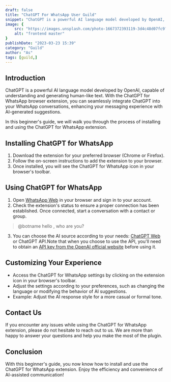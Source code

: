 ```yaml
---
draft: false
title: "ChatGPT For WhatsApp User Guild"
snippet: "ChatGPT is a powerful AI language model developed by OpenAI, capable of understanding and generating human-like text. With the ChatGPT for WhatsApp browser extension, you can seamlessly integrate ChatGPT into your WhatsApp conversations, enhancing your messaging experience with AI-generated suggestions."
image: {
    src: "https://images.unsplash.com/photo-1667372393119-3d4c48d07fc9?&fit=crop&w=430&h=240",
    alt: "frontend master"
}
publishDate: "2023-03-23 15:39"
category: "Guild"
author: "As"
tags: [guild,]
---
```




## Introduction
ChatGPT is a powerful AI language model developed by OpenAI, capable of understanding and generating human-like text. With the ChatGPT for WhatsApp browser extension, you can seamlessly integrate ChatGPT into your WhatsApp conversations, enhancing your messaging experience with AI-generated suggestions.

In this beginner's guide, we will walk you through the process of installing and using the ChatGPT for WhatsApp extension.

## Installing ChatGPT for WhatsApp
1. Download the extension for your preferred browser (Chrome or Firefox).
2. Follow the on-screen instructions to add the extension to your browser.
3. Once installed, you will see the ChatGPT for WhatsApp icon in your browser's toolbar.

## Using ChatGPT for WhatsApp
1. Open [WhatsApp Web](https://web.whatsapp.com/) in your browser and sign in to your account.
2. Check the extension's status to ensure a proper connection has been established. Once connected, start a conversation with a contact or group.
> @botname hello , who are you?
3. You can choose the AI source according to your needs: [ChatGPT Web](https://chat.openai.com/) or ChatGPT API.Note that when you choose to use the API, you'll need to obtain an [API key from the OpenAI official website](https://platform.openai.com/account/api-keys) before using it.

## Customizing Your Experience
- Access the ChatGPT for WhatsApp settings by clicking on the extension icon in your browser's toolbar.
- Adjust the settings according to your preferences, such as changing the language or modifying the behavior of AI suggestions.
- Example: Adjust the AI response style for a more casual or formal tone.

## Contact Us
If you encounter any issues while using the ChatGPT for WhatsApp extension, please do not hesitate to reach out to us. We are more than happy to answer your questions and help you make the most of the plugin.

## Conclusion
With this beginner's guide, you now know how to install and use the ChatGPT for WhatsApp extension. Enjoy the efficiency and convenience of AI-assisted communication! 
